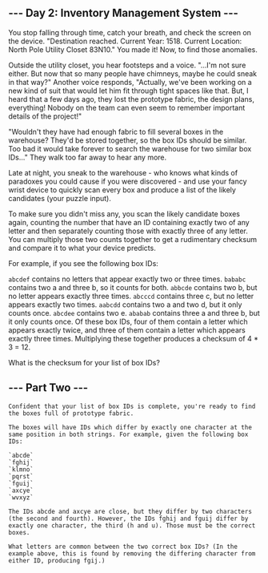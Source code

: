 ## --- Day 2: Inventory Management System ---
   You stop falling through time, catch your breath, and check the screen on the device. "Destination reached. Current Year: 1518. Current Location: North Pole Utility Closet 83N10." You made it! Now, to find those anomalies.

   Outside the utility closet, you hear footsteps and a voice. "...I'm not sure either. But now that so many people have chimneys, maybe he could sneak in that way?" Another voice responds, "Actually, we've been working on a new kind of suit that would let him fit through tight spaces like that. But, I heard that a few days ago, they lost the prototype fabric, the design plans, everything! Nobody on the team can even seem to remember important details of the project!"

   "Wouldn't they have had enough fabric to fill several boxes in the warehouse? They'd be stored together, so the box IDs should be similar. Too bad it would take forever to search the warehouse for two similar box IDs..." They walk too far away to hear any more.

   Late at night, you sneak to the warehouse - who knows what kinds of paradoxes you could cause if you were discovered - and use your fancy wrist device to quickly scan every box and produce a list of the likely candidates (your puzzle input).

   To make sure you didn't miss any, you scan the likely candidate boxes again, counting the number that have an ID containing exactly two of any letter and then separately counting those with exactly three of any letter. You can multiply those two counts together to get a rudimentary checksum and compare it to what your device predicts.

   For example, if you see the following box IDs:

   `abcdef` contains no letters that appear exactly two or three times.
   `bababc` contains two a and three b, so it counts for both.
   `abbcde` contains two b, but no letter appears exactly three times.
   `abcccd` contains three c, but no letter appears exactly two times.
   `aabcdd` contains two a and two d, but it only counts once.
   `abcdee` contains two e.
   `ababab` contains three a and three b, but it only counts once.
   Of these box IDs, four of them contain a letter which appears exactly twice, and three of them contain a letter which appears exactly three times. Multiplying these together produces a checksum of 4 * 3 = 12.

   What is the checksum for your list of box IDs?

## --- Part Two ---
    Confident that your list of box IDs is complete, you're ready to find the boxes full of prototype fabric.

    The boxes will have IDs which differ by exactly one character at the same position in both strings. For example, given the following box IDs:

    `abcde`
    `fghij`
    `klmno`
    `pqrst`
    `fguij`
    `axcye`
    `wvxyz`

    The IDs abcde and axcye are close, but they differ by two characters (the second and fourth). However, the IDs fghij and fguij differ by exactly one character, the third (h and u). Those must be the correct boxes.

    What letters are common between the two correct box IDs? (In the example above, this is found by removing the differing character from either ID, producing fgij.)
